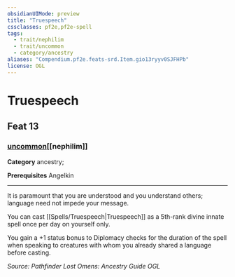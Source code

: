 ```yaml
---
obsidianUIMode: preview
title: "Truespeech"
cssclasses: pf2e,pf2e-spell
tags:
  - trait/nephilim
  - trait/uncommon
  - category/ancestry
aliases: "Compendium.pf2e.feats-srd.Item.gio13ryyv0SJFHPb"
license: OGL
---
```

# Truespeech
## Feat 13
### [uncommon](uncommon "Uncommon Rarity Trait")[[nephilim]]

**Category** ancestry; 



**Prerequisites** Angelkin
* * *
It is paramount that you are understood and you understand others; language need not impede your message.

You can cast [[Spells/Truespeech|Truespeech]] as a 5th-rank divine innate spell once per day on yourself only.

You gain a +1 status bonus to Diplomacy checks for the duration of the spell when speaking to creatures with whom you already shared a language before casting.

*Source: Pathfinder Lost Omens: Ancestry Guide*
*OGL*